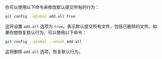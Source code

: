 你可以使用以下命令来修改默认提交所有的行为：

```bash
git config --global add.all true
```

这将设置 `add.all` 选项为 `true`，表示默认提交所有文件，包括已删除的文件。如果你想恢复默认行为，可以使用以下命令：

```bash
git config --global --unset add.all
```

这将删除 `add.all` 选项，恢复默认行为。